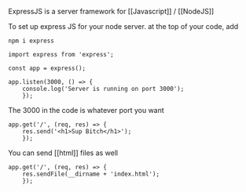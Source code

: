 ExpressJS is a server framework for [[Javascript]] / [[NodeJS]]

To set up express JS for your node server. at the top of  your code, add 

`npm i express`

```
import express from 'express';

const app = express();

app.listen(3000, () => {
    console.log('Server is running on port 3000');
    });
```
The 3000 in the code is whatever port you want
```
app.get('/', (req, res) => {
    res.send('<h1>Sup Bitch</h1>');
    });
```

You can send [[html]] files as well

```
app.get('/', (req, res) => {
    res.sendFile(__dirname + 'index.html');
    });
```

